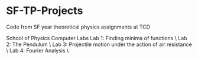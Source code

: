 # SF-TP-Projects
Code from SF year theoretical physics assignments at TCD

School of Physics Computer Labs
  Lab 1: Finding minima of functions \\
  Lab 2: The Pendulum \\
  Lab 3: Projectile motion under the action of air resistance \\
  Lab 4: Fourier Analysis \\


